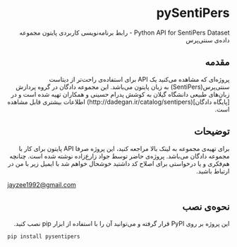 # <div dir="rtl">pySentiPers</div>
<div dir="rtl">
Python API for SentiPers Dataset - رابط برنامه‌نویسی کاربردی پایتون مجموعه داده‌ی سنتی‌پرس
</div>

## <div dir="rtl">مقدمه</div>

<div dir="rtl">
پروژه‌ای که مشاهده می‌کنید یک API برای استفاده‌ی راحت‌تر از دیتاست سنتی‌پرس(SentiPers) به زبان پایتون می‌باشد. این مجموعه دادگان در گروه پردازش زبان‌های طبیعی دانشگاه گیلان به کوشش پدرام حسینی و همکاران تهیه شده است و در [پایگاه دادگان](http://dadegan.ir/catalog/sentipers) اطلاعات بیشتری قابل مشاهده است.
</div>

## <div dir="rtl">توضیحات</div>
<div dir="rtl">
برای تهیه‌ی مجموعه به لینک بالا مراجعه کنید، این پروژه صرفا API پایتون برای کار با مجموعه دادگان می‌باشد.
پروژه‌ی حاضر توسط جواد زارع‌زاده نوشته شده است. چنانچه هم‌فکری و یا درخواستی برای اصلاح کد داشتید خوشحال خواهم شد با ایمیل زیر با من در ارتباط باشید.
</div>

<jayzee1992@gmail.com>
## <div dir="rtl">نحوه‌ی نصب</div>
<div dir="rtl">
این پروژه بر روی PyPI قرار گرفته و می‌توانید آن را با استفاده از ابزار pip نصب کنید.
</div>

```bash
pip install pysentipers
```
